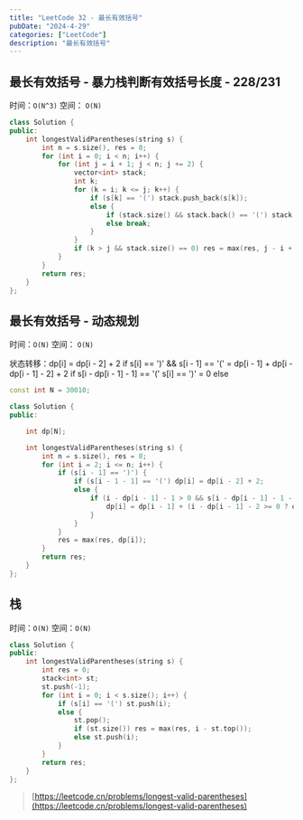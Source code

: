 ```yaml
---
title: "LeetCode 32 - 最长有效括号"
pubDate: "2024-4-29"
categories: ["LeetCode"]
description: "最长有效括号"
---
```


## 最长有效括号 - 暴力栈判断有效括号长度 - 228/231

时间：`O(N^3)` 空间： `O(N)`

```c++
class Solution {
public:
    int longestValidParentheses(string s) {
        int n = s.size(), res = 0;
        for (int i = 0; i < n; i++) {
            for (int j = i + 1; j < n; j += 2) {
                vector<int> stack;
                int k;
                for (k = i; k <= j; k++) {
                    if (s[k] == '(') stack.push_back(s[k]);
                    else {
                        if (stack.size() && stack.back() == '(') stack.pop_back();
                        else break;
                    }
                }
                if (k > j && stack.size() == 0) res = max(res, j - i + 1);
            }
        }
        return res;
    }
};
```

## 最长有效括号 - 动态规划

时间：`O(N)` 空间： `O(N)`

状态转移：dp[i] = dp[i - 2] + 2 if s[i] == ')' && s[i - 1] == '('
              = dp[i - 1] + dp[i - dp[i - 1] - 2] + 2 if s[i - dp[i - 1] - 1] == '(' s[i] == ')'
              = 0 else

```c++
const int N = 30010;

class Solution {
public:

    int dp[N];

    int longestValidParentheses(string s) {
        int n = s.size(), res = 0;
        for (int i = 2; i <= n; i++) {
            if (s[i - 1] == ')') {
                if (s[i - 1 - 1] == '(') dp[i] = dp[i - 2] + 2;
                else {
                    if (i - dp[i - 1] - 1 > 0 && s[i - dp[i - 1] - 1 - 1] == '(') {
                        dp[i] = dp[i - 1] + (i - dp[i - 1] - 2 >= 0 ? dp[i - dp[i - 1] - 2] : 0) + 2;
                    }
                }
            }
            res = max(res, dp[i]);
        }
        return res;
    }
};
```

## 栈

时间：`O(N)` 空间：`O(N)`

```c++
class Solution {
public:
    int longestValidParentheses(string s) {
        int res = 0;
        stack<int> st;
        st.push(-1);
        for (int i = 0; i < s.size(); i++) {
            if (s[i] == '(') st.push(i);
            else {
                st.pop();
                if (st.size()) res = max(res, i - st.top());
                else st.push(i);
            }
        }
        return res;
    }
};
```

> [https://leetcode.cn/problems/longest-valid-parentheses](https://leetcode.cn/problems/longest-valid-parentheses)
